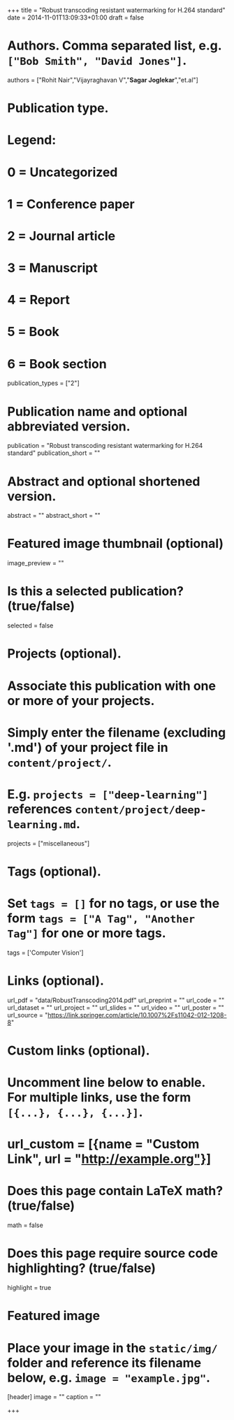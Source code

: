 +++
title = "Robust transcoding resistant watermarking for H.264 standard"
date = 2014-11-01T13:09:33+01:00
draft = false

# Authors. Comma separated list, e.g. `["Bob Smith", "David Jones"]`.
authors = ["Rohit Nair","Vijayraghavan V","**Sagar Joglekar**","et.al"]

# Publication type.
# Legend:
# 0 = Uncategorized
# 1 = Conference paper
# 2 = Journal article
# 3 = Manuscript
# 4 = Report
# 5 = Book
# 6 = Book section
publication_types = ["2"]

# Publication name and optional abbreviated version.
publication = "Robust transcoding resistant watermarking for H.264 standard"
publication_short = ""

# Abstract and optional shortened version.
abstract = ""
abstract_short = ""

# Featured image thumbnail (optional)
image_preview = ""

# Is this a selected publication? (true/false)
selected = false

# Projects (optional).
#   Associate this publication with one or more of your projects.
#   Simply enter the filename (excluding '.md') of your project file in `content/project/`.
#   E.g. `projects = ["deep-learning"]` references `content/project/deep-learning.md`.
projects = ["miscellaneous"]

# Tags (optional).
#   Set `tags = []` for no tags, or use the form `tags = ["A Tag", "Another Tag"]` for one or more tags.
tags = ['Computer Vision']

# Links (optional).
url_pdf = "data/RobustTranscoding2014.pdf"
url_preprint = ""
url_code = ""
url_dataset = ""
url_project = ""
url_slides = ""
url_video = ""
url_poster = ""
url_source = "https://link.springer.com/article/10.1007%2Fs11042-012-1208-8"

# Custom links (optional).
#   Uncomment line below to enable. For multiple links, use the form `[{...}, {...}, {...}]`.
# url_custom = [{name = "Custom Link", url = "http://example.org"}]

# Does this page contain LaTeX math? (true/false)
math = false

# Does this page require source code highlighting? (true/false)
highlight = true

# Featured image
# Place your image in the `static/img/` folder and reference its filename below, e.g. `image = "example.jpg"`.
[header]
image = ""
caption = ""

+++
